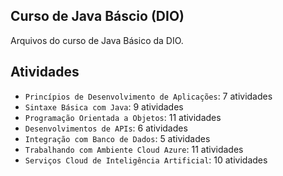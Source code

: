 ## Curso de Java Báscio (DIO)

Arquivos do curso de Java Básico da DIO.

## Atividades

- `Princípios de Desenvolvimento de Aplicações`: 7 atividades
- `Sintaxe Básica com Java`: 9 atividades
- `Programação Orientada a Objetos`: 11 atividades
- `Desenvolvimentos de APIs`: 6 atividades
- `Integração com Banco de Dados`: 5 atividades
- `Trabalhando com Ambiente Cloud Azure`: 11 atividades
- `Serviços Cloud de Inteligência Artificial`: 10 atividades

